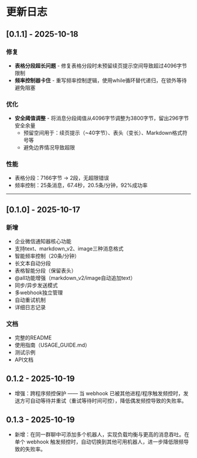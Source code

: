 # 更新日志

## [0.1.1] - 2025-10-18

### 修复
- **表格分段超长问题** - 修复表格分段时未预留续页提示空间导致超过4096字节限制
- **频率控制器卡住** - 重写频率控制逻辑，使用while循环替代递归，在锁外等待避免阻塞

### 优化
- **安全阈值调整** - 将消息分段阈值从4096字节调整为3800字节，留出296字节安全余量
  - 预留空间用于：续页提示（~40字节）、表头（变长）、Markdown格式符号等
  - 避免边界情况导致超限

### 性能
- 表格分段：7166字节 → 2段，无超限错误
- 频率控制：25条消息，67.4秒，20.5条/分钟，92%成功率

---

## [0.1.0] - 2025-10-17

### 新增
- 企业微信通知器核心功能
- 支持text、markdown_v2、image三种消息格式
- 智能频率控制（20条/分钟）
- 长文本自动分段
- 表格智能分段（保留表头）
- @all功能增强（markdown_v2/image自动追加text）
- 同步/异步发送模式
- 多webhook独立管理
- 自动重试机制
- 详细日志记录

### 文档
- 完整的README
- 使用指南（USAGE_GUIDE.md）
- 测试示例
- API文档

## 0.1.2 - 2025-10-19
- 增强：跨程序频控保护 —— 当 webhook 已被其他进程/程序触发频控时，发送方可自动等待并重试（重试等待时间可控），降低偶发频控导致的失败率。

## 0.1.3 - 2025-10-19
- 新增：在同一群聊中可添加多个机器人，实现负载均衡与更高的消息吞吐。在单个 webhook 触发频控时，自动切换到其他可用机器人，进一步降低限频导致的失败率。
